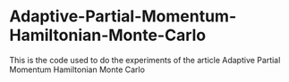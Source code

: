 # Adaptive-Partial-Momentum-Hamiltonian-Monte-Carlo
This is the code used to do the experiments of the article Adaptive Partial Momentum Hamiltonian Monte Carlo

